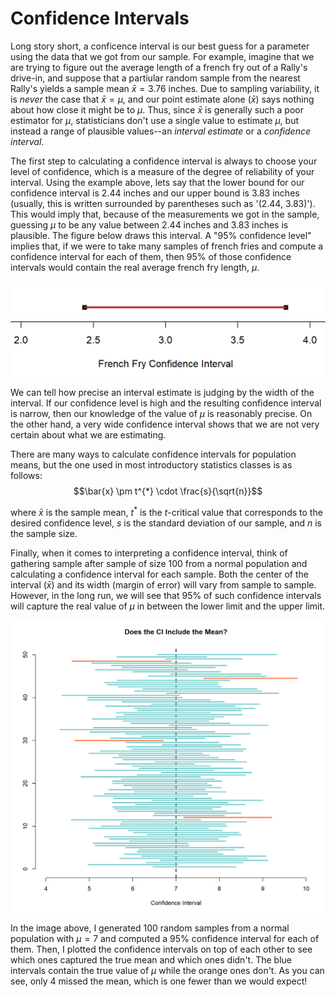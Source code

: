 # Confidence Intervals
Long story short, a conficence interval is our best guess for a parameter using the data that we got from our sample. For example, imagine that we are trying to figure out the average length of a french fry out of a Rally's drive-in, and suppose that a partiular random sample from the nearest Rally's yields a sample mean $\bar{x}=3.76$ inches. Due to sampling variability, it is _never_ the case that $\bar{x}=\mu$, and our point estimate alone $(\bar{x})$ says nothing about how close it might be to $\mu$. Thus, since $\bar{x}$ is generally such a poor estimator for $\mu$, statisticians don't use a single value to estimate $\mu$, but instead a range of plausible values--an _interval estimate_ or a _confidence interval_.

The first step to calculating a confidence interval is always to choose your level of confidence, which is a measure of the degree of reliability of your interval. Using the example above, lets say that the lower bound for our confidence interval is 2.44 inches and our upper bound is 3.83 inches (usually, this is written surrounded by parentheses such as '(2.44, 3.83)'). This would imply that, because of the measurements we got in the sample, guessing $\mu$ to be any value between 2.44 inches and 3.83 inches is plausible. The figure below draws this interval. A "95% confidence level" implies that, if we were to take many samples of french fries and compute a confidence interval for each of them, then 95% of those confidence intervals would contain the real average french fry length, $\mu$.

![Confidence Interval (2.44, 3.83) in firebrick red](images/FrenchFryCI.png)

We can tell how precise an interval estimate is judging by the width of the interval. If our confidence level is high and the resulting confidence interval is narrow, then our knowledge of the value of $\mu$ is reasonably precise. On the other hand, a very wide confidence interval shows that we are not very certain about what we are estimating.

There are many ways to calculate confidence intervals for population means, but the one used in most introductory statistics classes is as follows: $$\bar{x} \pm t^{*} \cdot \frac{s}{\sqrt{n}}$$

where $\bar{x}$ is the sample mean, $t^{*}$ is the $t$-critical value that corresponds to the desired confidence level, $s$ is the standard deviation of our sample, and $n$ is the sample size.

Finally, when it comes to interpreting a confidence interval, think of gathering sample after sample of size 100 from a normal population and calculating a confidence interval for each sample. Both the center of the interval $(\bar{x})$ and its width (margin of error) will vary from sample to sample. However, in the long run, we will see that 95% of such confidence intervals will capture the real value of $\mu$ in between the lower limit and the upper limit.

![After 100 samples, only 4 missed the true mean](images/CI_mean_capture.png)

In the image above, I generated 100 random samples from a normal population with $\mu=7$ and computed a 95% confidence interval for each of them. Then, I plotted the confidence intervals on top of each other to see which ones captured the true mean and which ones didn't. The blue intervals contain the true value of $\mu$ while the orange ones don't. As you can see, only 4 missed the mean, which is one fewer than we would expect!
